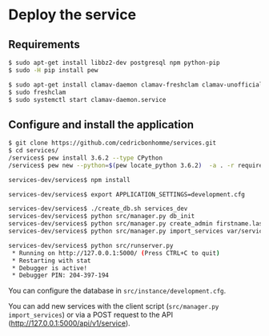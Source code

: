 

# Deploy the service

## Requirements

```bash
$ sudo apt-get install libbz2-dev postgresql npm python-pip
$ sudo -H pip install pew

$ sudo apt-get install clamav-daemon clamav-freshclam clamav-unofficial-sigs
$ sudo freshclam
$ sudo systemctl start clamav-daemon.service
```

## Configure and install the application

```bash
$ git clone https://github.com/cedricbonhomme/services.git
$ cd services/
/services$ pew install 3.6.2 --type CPython
/services$ pew new --python=$(pew locate_python 3.6.2)  -a . -r requirements.txt services-dev

services-dev/services$ npm install

services-dev/services$ export APPLICATION_SETTINGS=development.cfg

services-dev/services$ ./create_db.sh services_dev
services-dev/services$ python src/manager.py db_init
services-dev/services$ python src/manager.py create_admin firstname.lastname@example.org firstname lastname your-password
services-dev/services$ python src/manager.py import_services var/services.json

services-dev/services$ python src/runserver.py
 * Running on http://127.0.0.1:5000/ (Press CTRL+C to quit)
 * Restarting with stat
 * Debugger is active!
 * Debugger PIN: 204-397-194
```

You can configure the database in ``src/instance/development.cfg``.


You can add new services with the client script
(``src/manager.py import_services``) or via a POST request to the API
(http://127.0.0.1:5000/api/v1/service).
